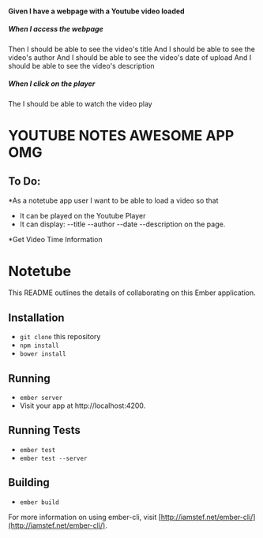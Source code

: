 #### Given I have a webpage with a Youtube video loaded

##### When I access the webpage
Then I should be able to see the video's title
And I should be able to see the video's author
And I should be able to see the video's date of upload
And I should be able to see the video's description

##### When I click on the player 
The I should be able to watch the video play

# YOUTUBE NOTES AWESOME APP OMG #

## To Do: ##

*As a notetube app user I want to be able to load a video so that
- It can be played on the Youtube Player
- It can display:
	--title
	--author
	--date
	--description
	 on the page.

*Get Video Time Information

# Notetube

This README outlines the details of collaborating on this Ember application.

## Installation

* `git clone` this repository
* `npm install`
* `bower install`

## Running

* `ember server`
* Visit your app at http://localhost:4200.

## Running Tests

* `ember test`
* `ember test --server`

## Building

* `ember build`

For more information on using ember-cli, visit [http://iamstef.net/ember-cli/](http://iamstef.net/ember-cli/).
